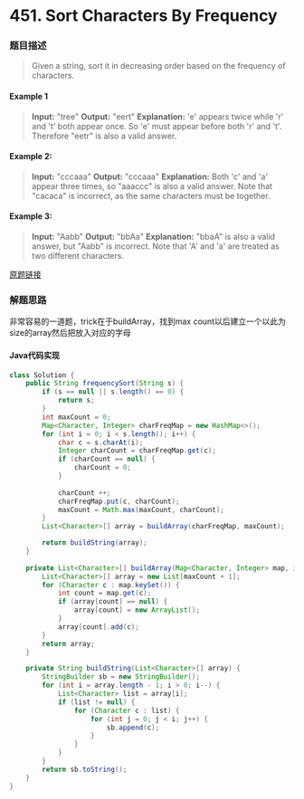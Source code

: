 # 451. Sort Characters By Frequency

### 题目描述

>Given a string, sort it in decreasing order based on the frequency of characters.

#### Example 1
>**Input:** "tree"
**Output:** "eert"
**Explanation:** 'e' appears twice while 'r' and 't' both appear once.
So 'e' must appear before both 'r' and 't'. Therefore "eetr" is also a valid answer.

#### Example 2:
>**Input:**  "cccaaa"
**Output:** "cccaaa"
**Explanation:** Both 'c' and 'a' appear three times, so "aaaccc" is also a valid answer.
Note that "cacaca" is incorrect, as the same characters must be together.

#### Example 3:
>**Input:** "Aabb"
**Output:** "bbAa"
**Explanation:** "bbaA" is also a valid answer, but "Aabb" is incorrect.
Note that 'A' and 'a' are treated as two different characters.

[原题链接](https://leetcode.com/problems/sort-characters-by-frequency/description/)


### 解题思路

非常容易的一道题，trick在于buildArray，找到max count以后建立一个以此为size的array然后把放入对应的字母
####  Java代码实现

``` java
class Solution {
    public String frequencySort(String s) {
        if (s == null || s.length() == 0) {
            return s;
        }
        int maxCount = 0;
        Map<Character, Integer> charFreqMap = new HashMap<>();
        for (int i = 0; i < s.length(); i++) {
            char c = s.charAt(i);
            Integer charCount = charFreqMap.get(c);
            if (charCount == null) {
                charCount = 0;
            }
            
            charCount ++;
            charFreqMap.put(c, charCount);
            maxCount = Math.max(maxCount, charCount);
        }
        List<Character>[] array = buildArray(charFreqMap, maxCount);

        return buildString(array);
    }
    
    private List<Character>[] buildArray(Map<Character, Integer> map, int maxCount) {
        List<Character>[] array = new List[maxCount + 1];
        for (Character c : map.keySet()) {
            int count = map.get(c);
            if (array[count] == null) {
                array[count] = new ArrayList();
            }
            array[count].add(c);
        }
        return array;
    }

    private String buildString(List<Character>[] array) {
        StringBuilder sb = new StringBuilder();
        for (int i = array.length - 1; i > 0; i--) {
            List<Character> list = array[i];
            if (list != null) {
                for (Character c : list) {
                    for (int j = 0; j < i; j++) {
                        sb.append(c);
                    }
                }
            }
        }
        return sb.toString();
    }
}
```